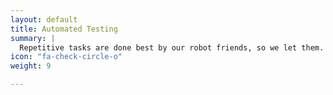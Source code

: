 ```yaml
---
layout: default
title: Automated Testing
summary: |
  Repetitive tasks are done best by our robot friends, so we let them. Automated tests are baked into our development process so that every change we make is verified against the integrity of the entire system. Some of the technologies in our toolbox are [Behat](http://behat.org), [PHPUnit](http://phpunit.de), [CasperJS](http://casperjs.org) and others, and integrate them with [Jenkins](http://jenkins-ci.org) and [Travis](http://travis-ci.org).
icon: "fa-check-circle-o"
weight: 9

---
```

